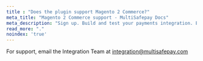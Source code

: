 ```yaml
---
title : "Does the plugin support Magento 2 Commerce?"
meta_title: "Magento 2 Commerce support - MultiSafepay Docs"
meta_description: "Sign up. Build and test your payments integration. Explore our products and services. Use our API reference, SDKs, and wrappers. Get support."
read_more: "."
noindex: 'true'
---
```


For support, email the Integration Team at <integration@multisafepay.com>
